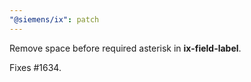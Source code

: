 ```yaml
---
"@siemens/ix": patch
---
```


Remove space before required asterisk in __ix-field-label__.

Fixes #1634.
